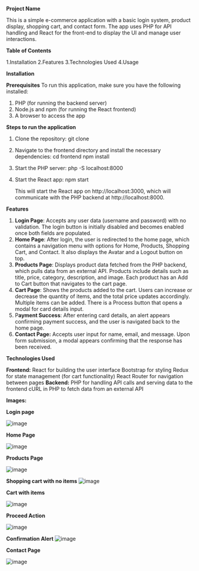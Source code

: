 **Project Name**

This is a simple e-commerce application with a basic login system, product display, shopping cart, and contact form. The app uses PHP for API handling and React for the front-end to display the UI and manage user interactions.

**Table of Contents**

1.Installation
2.Features
3.Technologies Used
4.Usage

**Installation**

**Prerequisites**
To run this application, make sure you have the following installed:

1. PHP (for running the backend server)
2. Node.js and npm (for running the React frontend)
3. A browser to access the app


**Steps to run the application**

1. Clone the repository:
   git clone <repository-url>
2. Navigate to the frontend directory and install the necessary dependencies:
   cd frontend
   npm install
3. Start the PHP server:
   php -S localhost:8000
4. Start the React app:
   npm start

   This will start the React app on http://localhost:3000, which will communicate with the PHP backend at    http://localhost:8000.

**Features**

1. **Login Page**: Accepts any user data (username and password) with no validation. The login button is initially disabled and becomes enabled once both fields are populated.
2. **Home Page**: After login, the user is redirected to the home page, which contains a navigation menu with options for Home, Products, Shopping Cart, and Contact. It also displays the Avatar and a Logout button on top.
3. **Products Page**: Displays product data fetched from the PHP backend, which pulls data from an external API. Products include details such as title, price, category, description, and image. Each product has an Add to Cart button that navigates to the cart page.
4. **Cart Page**: Shows the products added to the cart. Users can increase or decrease the quantity of items, and the total price updates accordingly. Multiple items can be added. There is a Process button that opens a modal for card details input.
5. P**ayment Success**: After entering card details, an alert appears confirming payment success, and the user is navigated back to the home page.
6. **Contact Page:** Accepts user input for name, email, and message. Upon form submission, a modal appears confirming that the response has been received.

**Technologies Used**

**Frontend:**
React for building the user interface
Bootstrap for styling
Redux for state management (for cart functionality)
React Router for navigation between pages
**Backend:**
PHP for handling API calls and serving data to the frontend
cURL in PHP to fetch data from an external API


**Images:**

**Login page**

![image](https://github.com/user-attachments/assets/c59fdea6-3e2f-419b-b034-719b66b21e3a)

**Home Page**

![image](https://github.com/user-attachments/assets/6a874bfa-d27a-4288-8e68-8fbbd08ecbce)

**Products Page**

![image](https://github.com/user-attachments/assets/01d0103c-c8ab-4c19-b297-eada90ab8e76)


**Shopping cart with no items**
![image](https://github.com/user-attachments/assets/b6784b18-6e4e-41d0-a3e4-ceef804b207e)

**Cart with items**

![image](https://github.com/user-attachments/assets/b5a679f6-3494-4cb6-98f4-a9ec90af3d2a)


**Proceed Action**

![image](https://github.com/user-attachments/assets/18fc3e22-d32e-4e84-8c82-d7c621e880e4)

**Confirmation Alert**
![image](https://github.com/user-attachments/assets/0f3093e3-75af-4c2b-990d-9f3dd6f2f43b)


**Contact Page**

![image](https://github.com/user-attachments/assets/ad3f4be7-aecd-4cf4-b290-5bc31caea6f9)










